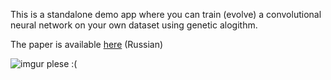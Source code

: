 This is a standalone demo app where you can train (evolve) a convolutional neural network on your own dataset using genetic alogithm.

The paper is available [here](https://docs.google.com/document/d/1Qus047bfCW4E39rrZHdEesno4ipnlm-sa7cAXBBSxuU/edit?usp=sharing) (Russian)

![imgur plese :(](https://i.imgur.com/aOF7ktv.png)
